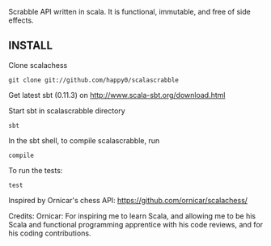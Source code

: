 Scrabble API written in scala. It is functional, immutable, and free of side effects.

INSTALL
-------

Clone scalachess

    git clone git://github.com/happy0/scalascrabble

Get latest sbt (0.11.3) on http://www.scala-sbt.org/download.html

Start sbt in scalascrabble directory

    sbt

In the sbt shell, to compile scalascrabble, run

    compile

To run the tests:

    test

Inspired by Ornicar's chess API: https://github.com/ornicar/scalachess/ 

Credits:
Ornicar: For inspiring me to learn Scala, and allowing me to be his Scala and functional programming apprentice with his code reviews, and for his coding contributions.